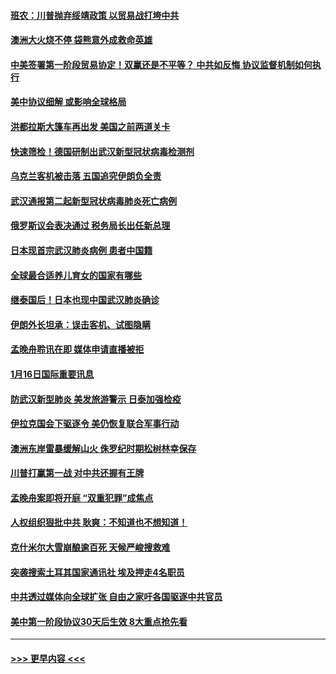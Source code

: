 #### [班农：川普抛弃绥靖政策 以贸易战打垮中共](../pages/prog202/a102754679.md?t=01171455) 
#### [澳洲大火烧不停 袋熊意外成救命英雄](../pages/prog202/a102754614.md?t=01171455) 
#### [中美签署第一阶段贸易协定！双赢还是不平等？ 中共如反悔 协议监督机制如何执行](../pages/prog202/a102754464.md?t=01171455) 
#### [美中协议细解 或影响全球格局](../pages/prog202/a102754450.md?t=01171455) 
#### [洪都拉斯大篷车再出发 美国之前两道关卡](../pages/prog202/a102754430.md?t=01171455) 
#### [快速筛检！德国研制出武汉新型冠状病毒检测剂](../pages/prog202/a102754330.md?t=01171455) 
#### [乌克兰客机被击落 五国追究伊朗负全责](../pages/prog202/a102754374.md?t=01171455) 
#### [武汉通报第二起新型冠状病毒肺炎死亡病例](../pages/prog202/a102754298.md?t=01171455) 
#### [俄罗斯议会表决通过 税务局长出任新总理](../pages/prog202/a102754288.md?t=01171455) 
#### [日本现首宗武汉肺炎病例 患者中国籍](../pages/prog202/a102754250.md?t=01171455) 
#### [全球最合适养儿育女的国家有哪些](../pages/prog202/a102754198.md?t=01171455) 
#### [继泰国后！日本也现中国武汉肺炎确诊](../pages/prog202/a102754064.md?t=01171455) 
#### [伊朗外长坦承：误击客机、试图隐瞒](../pages/prog202/a102754062.md?t=01171455) 
#### [孟晚舟聆讯在即 媒体申请直播被拒](../pages/prog202/a102754058.md?t=01171455) 
#### [1月16日国际重要讯息](../pages/prog202/a102754054.md?t=01171455) 
#### [防武汉新型肺炎 美发旅游警示 日泰加强检疫](../pages/prog202/a102753986.md?t=01171455) 
#### [伊拉克国会下驱逐令 美仍恢复联合军事行动](../pages/prog202/a102753975.md?t=01171455) 
#### [澳洲东岸雷暴缓解山火 侏罗纪时期松树林幸保存](../pages/prog202/a102753943.md?t=01171455) 
#### [川普打赢第一战 对中共还握有王牌](../pages/prog202/a102753874.md?t=01171455) 
#### [孟晚舟案即将开庭 “双重犯罪”成焦点](../pages/prog202/a102753891.md?t=01171455) 
#### [人权组织狠批中共 耿爽：不知道也不想知道！](../pages/prog202/a102753872.md?t=01171455) 
#### [克什米尔大雪崩酿逾百死 天候严峻搜救难](../pages/prog202/a102753837.md?t=01171455) 
#### [突袭搜索土耳其国家通讯社 埃及押走4名职员](../pages/prog202/a102753805.md?t=01171455) 
#### [中共透过媒体向全球扩张 自由之家吁各国驱逐中共官员](../pages/prog202/a102753798.md?t=01171455) 
#### [美中第一阶段协议30天后生效 8大重点抢先看](../pages/prog202/a102753782.md?t=01171455) 

----
#### [ >>> 更早内容 <<< ](../indexes/prog202-earlier.md)
